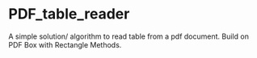 # PDF_table_reader
A simple solution/ algorithm to read table from a pdf document. Build on PDF Box with Rectangle Methods.
